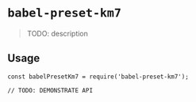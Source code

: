 # `babel-preset-km7`

> TODO: description

## Usage

```
const babelPresetKm7 = require('babel-preset-km7');

// TODO: DEMONSTRATE API
```
